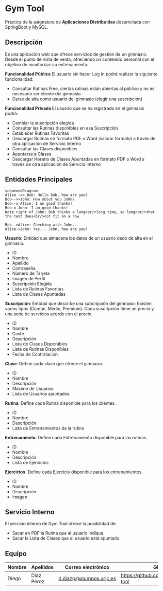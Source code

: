 # Gym Tool
Práctica de la asignatura de **Aplicaciones Distribuidas** desarrollada con SpringBoot y MySQL.

## Descripción
Es una aplicación web que ofrece servicios de gestión de un gimnasio. Desde el punto de vista de venta, ofreciendo un contenido personal con el objetivo de monitorizar su entrenamiento.

**Funcionalidad Pública**
El usuario sin hacer Log In podrá realizar la siguiente funcionalidad:
 - Consultar Rutinas Free, ciertas rutinas están abiertas al público y no es necesario ser cliente del gimnasio.
 - Darse de alta como usuario del gimnasio (elegir una suscripción)

**Funcionalidad Privada**
El usuario que se ha registrado en el gimnasio podrá:
 - Cambiar la suscripción elegida
 - Consultar las Rutinas disponibles en esa Suscripción
 - Establecer Rutinas Favoritas
 - Descargar Rutinas en formato PDF o Word (valorar formato) a través de otra aplicación de Servicio Interno
 - Consultar las Clases disponibles
 - Apuntarse a Clases
 - Descargar Horario de Clases Apuntadas en formato PDF o Word a través de otra aplicación de Servicio Interno
 
## Entidades Principales

```mermaid
sequenceDiagram
Alice ->> Bob: Hello Bob, how are you?
Bob-->>John: How about you John?
Bob--x Alice: I am good thanks!
Bob-x John: I am good thanks!
Note right of John: Bob thinks a long<br/>long time, so long<br/>that the text does<br/>not fit on a row.

Bob-->Alice: Checking with John...
Alice->John: Yes... John, how are you?
```

**Usuario**: Entidad que almacena los datos de un usuario dado de alta en el gimnasio.
 - ID
 - Nombre
 - Apellido
 - Contraseña
 - Número de Tarjeta
 - Imagen de Perfil
 - Suscripción Elegida
 - Lista de Rutinas Favoritas
 - Lista de Clases Apuntadas

**Suscripción**: Entidad que describe una subcripción del gimnasio: Existen varios tipos (Común, Medio, Premium). Cada suscripción tiene un precio y una serie de servicios acorde con el precio.
 - ID
 - Nombre
 - Coste
 - Descripción
 - Lista de Clases Disponibles
 - Lista de Rutinas Disponibles
 - Fecha de Contratación

**Clase**: Define cada clase que ofrece el gimnasio.
 - ID
 - Nombre
 - Descripción
 - Máximo de Usuarios
 - Lista de Usuarios apuntados

**Rutina**: Define cada Rutina disponible para los clientes.
 - ID
 - Nombre
 - Descripción
 - Lista de Entrenamientos de la rutina
 
 **Entrenamiento**: Define cada Entrenamiento disponible para las rutinas.
 - ID
 - Nombre
 - Descripción
 - Lista de Ejercicios
 
 **Ejercicios**: Define cada Ejercicio disponible para los entrenamientos.
 - ID
 - Nombre
 - Descripción
 - Imagen

## Servicio Interno
El servicio interno de Gym Tool ofrece la posibilidad de:

 - Sacar en PDF la Rutina que el usuario indique.
 - Sacar la Lista de Clases que el usuario está apuntado.

## Equipo
|Nombre|Apellidos|Correo electrónico|Github
|--|--|--|--|
|Diego|Díaz Pérez|d.diazp@alumnos.urjc.es|https://github.com/didushow/gym-tool
